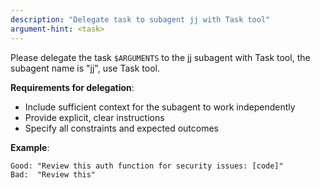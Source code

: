 ```yaml
---
description: "Delegate task to subagent jj with Task tool"
argument-hint: <task>
---
```


Please delegate the task `$ARGUMENTS` to the jj subagent with Task tool, the subagent name is "jj", use Task tool.

**Requirements for delegation**:
- Include sufficient context for the subagent to work independently
- Provide explicit, clear instructions
- Specify all constraints and expected outcomes

**Example**:
```
Good: "Review this auth function for security issues: [code]"
Bad:  "Review this"
```
